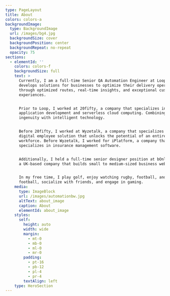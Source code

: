 ```yaml
---
type: PageLayout
title: About
colors: colors-a
backgroundImage:
  type: BackgroundImage
  url: /images/bg4.jpg
  backgroundSize: cover
  backgroundPosition: center
  backgroundRepeat: no-repeat
  opacity: 75
sections:
  - elementId: ''
    colors: colors-f
    backgroundSize: full
    text: >
      Currently, I am a full-time Senior QA Automation Engineer at Loop. Loop
      develops solutions for businesses to optimize their delivery operations
      through optimized routes, real-time insights, and exceptional customer
      experiences.


      Prior to Loop, I worked at 20fifty, a company that specializes in modern
      application development and serverless cloud computing. Combining human
      ingenuity with intelligent technology.


      Before 20fifty, I worked at Wyzetalk, a company that specializes in a
      digital employee solution that unlocks the potential of an entire
      workforce. Before Wyzetalk, I worked for iPlatform, a company that
      specializes in insurance management software.


      Additionally, I held a full-time senior designer position at bOnline Ltd.,
      a UK-based company that builds small to medium-sized business websites.


      In my free time, I play golf, enjoy watching rugby, football, and American
      football, socialize with friends, and engage in gaming.
    media:
      type: ImageBlock
      url: /images/automationbw.jpg
      altText: about_image
      caption: About
      elementId: about_image
    styles:
      self:
        height: auto
        width: wide
        margin:
          - mt-0
          - mb-0
          - ml-0
          - mr-0
        padding:
          - pt-16
          - pb-12
          - pl-4
          - pr-4
        textAlign: left
    type: HeroSection
---
```

